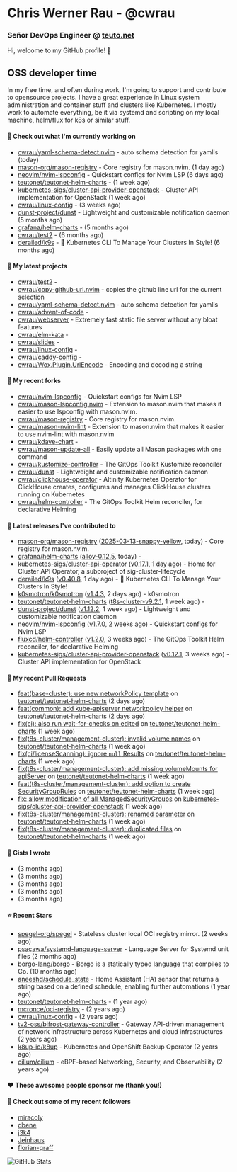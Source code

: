 # Chris Werner Rau - @cwrau
### Señor DevOps Engineer @ [teuto.net](https://teuto.net)

Hi, welcome to my GitHub profile! 👋

## OSS developer time
In my free time, and often during work, I'm going to support and contribute to opensource projects. I have a great experience in Linux system administration and container stuff and clusters like Kubernetes. I mostly work to automate everything, be it via systemd and scripting on my local machine, helm/flux for k8s or similar stuff.

#### 👷 Check out what I'm currently working on

- [cwrau/yaml-schema-detect.nvim](https://github.com/cwrau/yaml-schema-detect.nvim) - auto schema detection for yamlls (today)
- [mason-org/mason-registry](https://github.com/mason-org/mason-registry) - Core registry for mason.nvim. (1 day ago)
- [neovim/nvim-lspconfig](https://github.com/neovim/nvim-lspconfig) - Quickstart configs for Nvim LSP (6 days ago)
- [teutonet/teutonet-helm-charts](https://github.com/teutonet/teutonet-helm-charts) -  (1 week ago)
- [kubernetes-sigs/cluster-api-provider-openstack](https://github.com/kubernetes-sigs/cluster-api-provider-openstack) - Cluster API implementation for OpenStack (1 week ago)
- [cwrau/linux-config](https://github.com/cwrau/linux-config) -  (3 weeks ago)
- [dunst-project/dunst](https://github.com/dunst-project/dunst) - Lightweight and customizable notification daemon (5 months ago)
- [grafana/helm-charts](https://github.com/grafana/helm-charts) -  (5 months ago)
- [cwrau/test2](https://github.com/cwrau/test2) -  (6 months ago)
- [derailed/k9s](https://github.com/derailed/k9s) - 🐶 Kubernetes CLI To Manage Your Clusters In Style! (6 months ago)

#### 🌱 My latest projects

- [cwrau/test2](https://github.com/cwrau/test2) - 
- [cwrau/copy-github-url.nvim](https://github.com/cwrau/copy-github-url.nvim) - copies the github line url for the current selection
- [cwrau/yaml-schema-detect.nvim](https://github.com/cwrau/yaml-schema-detect.nvim) - auto schema detection for yamlls
- [cwrau/advent-of-code](https://github.com/cwrau/advent-of-code) - 
- [cwrau/webserver](https://github.com/cwrau/webserver) - Extremely fast static file server without any bloat features
- [cwrau/elm-kata](https://github.com/cwrau/elm-kata) - 
- [cwrau/slides](https://github.com/cwrau/slides) - 
- [cwrau/linux-config](https://github.com/cwrau/linux-config) - 
- [cwrau/caddy-config](https://github.com/cwrau/caddy-config) - 
- [cwrau/Wox.Plugin.UrlEncode](https://github.com/cwrau/Wox.Plugin.UrlEncode) - Encoding and decoding a string

#### 🍴 My recent forks

- [cwrau/nvim-lspconfig](https://github.com/cwrau/nvim-lspconfig) - Quickstart configs for Nvim LSP
- [cwrau/mason-lspconfig.nvim](https://github.com/cwrau/mason-lspconfig.nvim) - Extension to mason.nvim that makes it easier to use lspconfig with mason.nvim.
- [cwrau/mason-registry](https://github.com/cwrau/mason-registry) - Core registry for mason.nvim.
- [cwrau/mason-nvim-lint](https://github.com/cwrau/mason-nvim-lint) - Extension to mason.nvim that makes it easier to use nvim-lint with mason.nvim
- [cwrau/kdave-chart](https://github.com/cwrau/kdave-chart) - 
- [cwrau/mason-update-all](https://github.com/cwrau/mason-update-all) - Easily update all Mason packages with one command
- [cwrau/kustomize-controller](https://github.com/cwrau/kustomize-controller) - The GitOps Toolkit Kustomize reconciler
- [cwrau/dunst](https://github.com/cwrau/dunst) - Lightweight and customizable notification daemon
- [cwrau/clickhouse-operator](https://github.com/cwrau/clickhouse-operator) - Altinity Kubernetes Operator for ClickHouse creates, configures and manages ClickHouse clusters running on Kubernetes
- [cwrau/helm-controller](https://github.com/cwrau/helm-controller) - The GitOps Toolkit Helm reconciler, for declarative Helming

#### 🔭 Latest releases I've contributed to

- [mason-org/mason-registry](https://github.com/mason-org/mason-registry) ([2025-03-13-snappy-yellow](https://github.com/mason-org/mason-registry/releases/tag/2025-03-13-snappy-yellow), today) - Core registry for mason.nvim.
- [grafana/helm-charts](https://github.com/grafana/helm-charts) ([alloy-0.12.5](https://github.com/grafana/helm-charts/releases/tag/alloy-0.12.5), today) - 
- [kubernetes-sigs/cluster-api-operator](https://github.com/kubernetes-sigs/cluster-api-operator) ([v0.17.1](https://github.com/kubernetes-sigs/cluster-api-operator/releases/tag/v0.17.1), 1 day ago) - Home for Cluster API Operator, a subproject of sig-cluster-lifecycle
- [derailed/k9s](https://github.com/derailed/k9s) ([v0.40.8](https://github.com/derailed/k9s/releases/tag/v0.40.8), 1 day ago) - 🐶 Kubernetes CLI To Manage Your Clusters In Style!
- [k0smotron/k0smotron](https://github.com/k0smotron/k0smotron) ([v1.4.3](https://github.com/k0smotron/k0smotron/releases/tag/v1.4.3), 2 days ago) - k0smotron
- [teutonet/teutonet-helm-charts](https://github.com/teutonet/teutonet-helm-charts) ([t8s-cluster-v9.2.1](https://github.com/teutonet/teutonet-helm-charts/releases/tag/t8s-cluster-v9.2.1), 1 week ago) - 
- [dunst-project/dunst](https://github.com/dunst-project/dunst) ([v1.12.2](https://github.com/dunst-project/dunst/releases/tag/v1.12.2), 1 week ago) - Lightweight and customizable notification daemon
- [neovim/nvim-lspconfig](https://github.com/neovim/nvim-lspconfig) ([v1.7.0](https://github.com/neovim/nvim-lspconfig/releases/tag/v1.7.0), 2 weeks ago) - Quickstart configs for Nvim LSP
- [fluxcd/helm-controller](https://github.com/fluxcd/helm-controller) ([v1.2.0](https://github.com/fluxcd/helm-controller/releases/tag/v1.2.0), 3 weeks ago) - The GitOps Toolkit Helm reconciler, for declarative Helming
- [kubernetes-sigs/cluster-api-provider-openstack](https://github.com/kubernetes-sigs/cluster-api-provider-openstack) ([v0.12.1](https://github.com/kubernetes-sigs/cluster-api-provider-openstack/releases/tag/v0.12.1), 3 weeks ago) - Cluster API implementation for OpenStack

#### 🔨 My recent Pull Requests

- [feat(base-cluster): use new networkPolicy template](https://github.com/teutonet/teutonet-helm-charts/pull/1414) on [teutonet/teutonet-helm-charts](https://github.com/teutonet/teutonet-helm-charts) (2 days ago)
- [feat(common): add kube-apiserver networkpolicy helper](https://github.com/teutonet/teutonet-helm-charts/pull/1413) on [teutonet/teutonet-helm-charts](https://github.com/teutonet/teutonet-helm-charts) (2 days ago)
- [fix(ci): also run wait-for-checks on edited](https://github.com/teutonet/teutonet-helm-charts/pull/1411) on [teutonet/teutonet-helm-charts](https://github.com/teutonet/teutonet-helm-charts) (1 week ago)
- [fix(t8s-cluster/management-cluster): invalid volume names](https://github.com/teutonet/teutonet-helm-charts/pull/1410) on [teutonet/teutonet-helm-charts](https://github.com/teutonet/teutonet-helm-charts) (1 week ago)
- [fix(ci/licenseScanning): ignore `null` Results](https://github.com/teutonet/teutonet-helm-charts/pull/1408) on [teutonet/teutonet-helm-charts](https://github.com/teutonet/teutonet-helm-charts) (1 week ago)
- [fix(t8s-cluster/management-cluster): add missing volumeMounts for apiServer](https://github.com/teutonet/teutonet-helm-charts/pull/1405) on [teutonet/teutonet-helm-charts](https://github.com/teutonet/teutonet-helm-charts) (1 week ago)
- [feat(t8s-cluster/management-cluster): add option to create SecurityGroupRules](https://github.com/teutonet/teutonet-helm-charts/pull/1404) on [teutonet/teutonet-helm-charts](https://github.com/teutonet/teutonet-helm-charts) (1 week ago)
- [fix: allow modification of all ManagedSecurityGroups](https://github.com/kubernetes-sigs/cluster-api-provider-openstack/pull/2446) on [kubernetes-sigs/cluster-api-provider-openstack](https://github.com/kubernetes-sigs/cluster-api-provider-openstack) (1 week ago)
- [fix(t8s-cluster/management-cluster): renamed parameter](https://github.com/teutonet/teutonet-helm-charts/pull/1402) on [teutonet/teutonet-helm-charts](https://github.com/teutonet/teutonet-helm-charts) (1 week ago)
- [fix(t8s-cluster/management-cluster): duplicated files](https://github.com/teutonet/teutonet-helm-charts/pull/1401) on [teutonet/teutonet-helm-charts](https://github.com/teutonet/teutonet-helm-charts) (1 week ago)

#### 📓 Gists I wrote

- [](https://gist.github.com/0e28b4d4710c73a34739685c9f199e44) (3 months ago)
- [](https://gist.github.com/8dc78966e72708091192cf38f7eb2780) (3 months ago)
- [](https://gist.github.com/a22d8507981571d7e9aac8bb05edc108) (3 months ago)
- [](https://gist.github.com/367ecd6cab9726a70ea274a673a58701) (3 months ago)
- [](https://gist.github.com/110631239f138fca4ecfa4b9ab9db085) (3 months ago)

#### ⭐ Recent Stars

- [spegel-org/spegel](https://github.com/spegel-org/spegel) - Stateless cluster local OCI registry mirror. (2 weeks ago)
- [psacawa/systemd-language-server](https://github.com/psacawa/systemd-language-server) - Language Server for Systemd unit files (2 months ago)
- [borgo-lang/borgo](https://github.com/borgo-lang/borgo) - Borgo is a statically typed language that compiles to Go. (10 months ago)
- [aneeshd/schedule_state](https://github.com/aneeshd/schedule_state) - Home Assistant (HA) sensor that returns a string based on a defined schedule, enabling further automations (1 year ago)
- [teutonet/teutonet-helm-charts](https://github.com/teutonet/teutonet-helm-charts) -  (1 year ago)
- [mcronce/oci-registry](https://github.com/mcronce/oci-registry) -  (2 years ago)
- [cwrau/linux-config](https://github.com/cwrau/linux-config) -  (2 years ago)
- [tv2-oss/bifrost-gateway-controller](https://github.com/tv2-oss/bifrost-gateway-controller) - Gateway API-driven management of network infrastructure across Kubernetes and cloud infrastructures (2 years ago)
- [k8up-io/k8up](https://github.com/k8up-io/k8up) - Kubernetes and OpenShift Backup Operator (2 years ago)
- [cilium/cilium](https://github.com/cilium/cilium) - eBPF-based Networking, Security, and Observability (2 years ago)

#### ❤️ These awesome people sponsor me (thank you!)


#### 👯 Check out some of my recent followers

- [miracoly](https://github.com/miracoly)
- [dbene](https://github.com/dbene)
- [j3k4](https://github.com/j3k4)
- [Jeinhaus](https://github.com/Jeinhaus)
- [florian-graff](https://github.com/florian-graff)

![GitHub Stats](https://github-readme-stats.vercel.app/api?username=cwrau&count_private=false&theme=tokyonight&show_icons=true)
